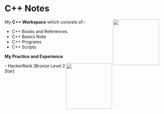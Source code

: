 # C++ Notes

<img src="https://user-images.githubusercontent.com/71806917/113538687-807cf400-95f9-11eb-85db-045c62e6524c.png" width="150" height="150" align="right">

My **C++ Workspace** which consists of:-

- C++ Books and References
- C++ Basics Note
- C++ Programs 
- C++ Scripts

**My Practice and Experience**

<img src="https://user-images.githubusercontent.com/71806917/115336602-282f2000-a1bd-11eb-8a58-416fd1f71264.png" width="150" height="150" align="right">
- HackerRank [Bronze Level 2 Star]
